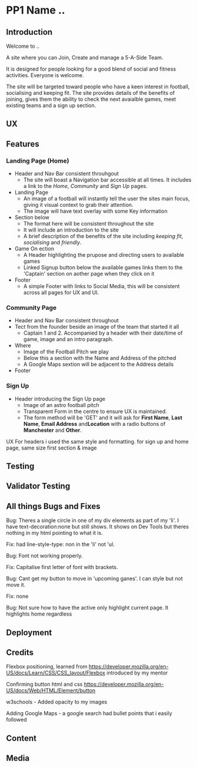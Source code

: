 # PP1 Name ..


## Introduction
Welcome to ..

A site where you can Join, Create  and manage a 5-A-Side Team.

It is designed for people looking for a good blend of social and fitness activities. Everyone is welcome.

The site will be targeted toward people who have a keen interest in football, socialising and keeping fit. The site provides details of the benefits of joining, gives them the ability to check the next avaialble games, meet existing teams and a sign up section.

## UX


## Features

### Landing Page (Home)
* Header and Nav Bar consistent throuhgout
    * The site will boast a Navigation bar accessible at all times. It includes a link to the *Home*, *Community* and *Sign Up* pages.  
* Landing Page
    * An image of a football will instantly tell the user the sites main focus, giving it visual context to grab their attention.
    * The image will have text overlay with some Key information
* Section below
    * The format here will be consistent throughout the site
    * It will include an introduction to the site
    * A brief description of the benefits of the site including *keeping fit*, *socialising* and *friendly*. 
* Game On ection
    * A Header highlighting the prupose and directing users to available games
    * Linked Signup button below the available games links them to the 'Captain' section on aother page when they click on it
* Footer
    * A simple Footer with links to Social Media, this will be consistent across all pages for UX and UI.

### Community Page
* Header and Nav Bar consistent throughout
* Tect from the founder beside an image of the team that started it all
    * Captain 1 and 2. Accompanied by a header with their date/time of game, image and an intro paragraph.
* Where
    * Image of the Football Pitch we play
    * Below this a section with the Name and Address of the pitched
    * A Google Maps sextion will be adjacent to the Address details
* Footer

### Sign Up
* Header introducing the Sign Up page
    * Image of an astro football pitch
    * Transparent Form in the centre to ensure UX is maintained. 
    * The form method will be 'GET' and it will ask for **First Name**, **Last Name**, **Email Address** and**Location** with a radio buttons of **Manchester** and **Other**.


UX
For headers i used the same style and formatting.
for sign up and home page, same size first section & image


## Testing


## Validator Testing


## All things Bugs and Fixes
Bug: Theres a single circle in one of my div elements as part of my 'li'. I have text-decoration:none but still shows. It shows on Dev Tools but theres nothing in my html pointing to what it is. 

Fix: had line-style-type: non in the 'li' not 'ul.

Bug: Font not working properly.

Fix: Capitalise first letter of font with brackets.

Bug: Cant get my button to move in 'upcoming ganes'. I can style but not move it. 

Fix: none

Bug: Not sure how to have the active only highlight current page. It highlights home regardless

## Deployment


## Credits
Flexbox positioning, learned from https://developer.mozilla.org/en-US/docs/Learn/CSS/CSS_layout/Flexbox introduced by my mentor

Confirming button html and css https://developer.mozilla.org/en-US/docs/Web/HTML/Element/button

w3schools - Added opacity to my images

Adding Google Maps - a google search had bullet points that i easily followed

## Content


## Media